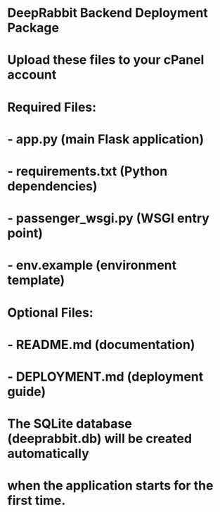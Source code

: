 # DeepRabbit Backend Deployment Package
# Upload these files to your cPanel account

# Required Files:
# - app.py (main Flask application)
# - requirements.txt (Python dependencies)
# - passenger_wsgi.py (WSGI entry point)
# - env.example (environment template)

# Optional Files:
# - README.md (documentation)
# - DEPLOYMENT.md (deployment guide)

# The SQLite database (deeprabbit.db) will be created automatically
# when the application starts for the first time.

